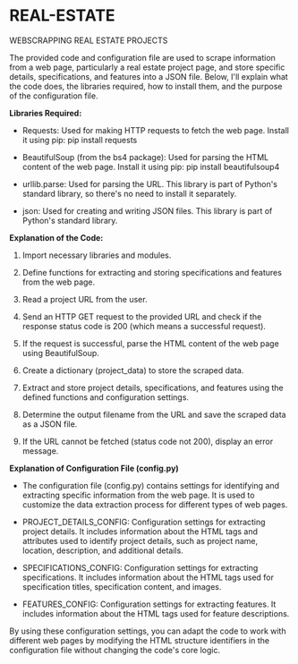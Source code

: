 # REAL-ESTATE
 WEBSCRAPPING REAL ESTATE PROJECTS 

The provided code and configuration file are used to scrape information from a web page, particularly a real estate project page, and store specific details, specifications, and features into a JSON file. Below, I'll explain what the code does, the libraries required, how to install them, and the purpose of the configuration file.

**Libraries Required:**

- Requests: Used for making HTTP requests to fetch the web page.
Install it using pip:
pip install requests

- BeautifulSoup (from the bs4 package): Used for parsing the HTML content of the web page.
Install it using pip:
pip install beautifulsoup4

- urllib.parse: Used for parsing the URL.
This library is part of Python's standard library, so there's no need to install it separately.

- json: Used for creating and writing JSON files.
This library is part of Python's standard library.

**Explanation of the Code:**

1. Import necessary libraries and modules.

2. Define functions for extracting and storing specifications and features from the web page.

3. Read a project URL from the user.

4. Send an HTTP GET request to the provided URL and check if the response status code is 200 (which means a successful request).

5. If the request is successful, parse the HTML content of the web page using BeautifulSoup.

6. Create a dictionary (project_data) to store the scraped data.

7. Extract and store project details, specifications, and features using the defined functions and configuration settings.

8. Determine the output filename from the URL and save the scraped data as a JSON file.

9. If the URL cannot be fetched (status code not 200), display an error message.

**Explanation of Configuration File (config.py)**

- The configuration file (config.py) contains settings for identifying and extracting specific information from the web page. It is used to customize the data extraction process for different types of web pages.

- PROJECT_DETAILS_CONFIG: Configuration settings for extracting project details. It includes information about the HTML tags and attributes used to identify project details, such as project name, location, description, and additional details.

- SPECIFICATIONS_CONFIG: Configuration settings for extracting specifications. It includes information about the HTML tags used for specification titles, specification content, and images.

- FEATURES_CONFIG: Configuration settings for extracting features. It includes information about the HTML tags used for feature descriptions.

By using these configuration settings, you can adapt the code to work with different web pages by modifying the HTML structure identifiers in the configuration file without changing the code's core logic.






